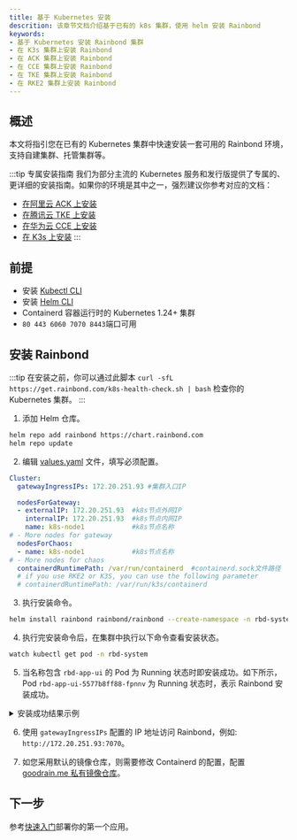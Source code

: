 ```yaml
---
title: 基于 Kubernetes 安装
descrition: 该章节文档介绍基于已有的 k8s 集群，使用 helm 安装 Rainbond
keywords:
- 基于 Kubernetes 安装 Rainbond 集群
- 在 K3s 集群上安装 Rainbond
- 在 ACK 集群上安装 Rainbond
- 在 CCE 集群上安装 Rainbond
- 在 TKE 集群上安装 Rainbond
- 在 RKE2 集群上安装 Rainbond
---
```


## 概述

本文将指引您在已有的 Kubernetes 集群中快速安装一套可用的 Rainbond 环境，支持自建集群、托管集群等。

:::tip 专属安装指南
我们为部分主流的 Kubernetes 服务和发行版提供了专属的、更详细的安装指南。如果你的环境是其中之一，强烈建议你参考对应的文档：

- [在阿里云 ACK 上安装](../../ops-guides/more-installation/ack.md)
- [在腾讯云 TKE 上安装](../../ops-guides/more-installation/tke.md)
- [在华为云 CCE 上安装](../../ops-guides/more-installation/cce.md)
- [在 K3s 上安装](../../ops-guides/more-installation/k3s.md)
:::

## 前提

* 安装 [Kubectl CLI](https://kubernetes.io/docs/tasks/tools/#kubectl)
* 安装 [Helm CLI](https://helm.sh/docs/intro/install/)
* Containerd 容器运行时的 Kubernetes 1.24+ 集群
* `80 443 6060 7070 8443`端口可用

## 安装 Rainbond

:::tip
在安装之前，你可以通过此脚本 `curl -sfL https://get.rainbond.com/k8s-health-check.sh | bash` 检查你的 Kubernetes 集群。
:::

1. 添加 Helm 仓库。

```bash
helm repo add rainbond https://chart.rainbond.com
helm repo update
```

2. 编辑 [values.yaml](./vaules-config.md) 文件，填写必须配置。

```yaml title="vim values.yaml"
Cluster:
  gatewayIngressIPs: 172.20.251.93 #集群入口IP

  nodesForGateway:
  - externalIP: 172.20.251.93  #k8s节点外网IP
    internalIP: 172.20.251.93  #k8s节点内网IP
    name: k8s-node1            #k8s节点名称
# - More nodes for gateway
  nodesForChaos:
  - name: k8s-node1            #k8s节点名称
# - More nodes for chaos
  containerdRuntimePath: /var/run/containerd  #containerd.sock文件路径
  # if you use RKE2 or K3S, you can use the following parameter
  # containerdRuntimePath: /var/run/k3s/containerd
```

3. 执行安装命令。

```bash
helm install rainbond rainbond/rainbond --create-namespace -n rbd-system -f values.yaml
```

4. 执行完安装命令后，在集群中执行以下命令查看安装状态。

```bash
watch kubectl get pod -n rbd-system
```

5. 当名称包含 `rbd-app-ui` 的 Pod 为 Running 状态时即安装成功。如下所示，Pod `rbd-app-ui-5577b8ff88-fpnnv` 为 Running 状态时，表示 Rainbond 安装成功。

<details>
<summary>安装成功结果示例</summary>

```bash
NAME                                      READY   STATUS    RESTARTS   AGE
local-path-provisioner-78d88b6df5-wkr84   1/1     Running   0          5m37s
minio-0                                   1/1     Running   0          5m37s
rainbond-operator-59ff8bb988-nlqrt        1/1     Running   0          5m56s
rbd-api-5466bd748f-brqmv                  1/1     Running   0          5m15s
rbd-app-ui-5577b8ff88-fpnnv               1/1     Running   0          4m39s
rbd-chaos-6828h                           1/1     Running   0          5m12s
rbd-db-0                                  1/1     Running   0          5m35s
rbd-gateway-69bfb68f4d-7xd9n              2/2     Running   0          5m34s
rbd-hub-8457697d4c-fqwgn                  1/1     Running   0          5m28s
rbd-monitor-0                             1/1     Running   0          5m27s
rbd-mq-5b6f94b695-gmdnn                   1/1     Running   0          5m25s
rbd-worker-7db9f9cccc-s9wml               1/1     Running   0          5m22s
```

</details>

6. 使用 `gatewayIngressIPs` 配置的 IP 地址访问 Rainbond，例如: `http://172.20.251.93:7070`。

7. 如您采用默认的镜像仓库，则需要修改 Containerd 的配置，配置 [goodrain.me 私有镜像仓库](../troubleshooting/common#启动无法获取镜像-x509-certificate-signed-by-unknown-authority)。

## 下一步

参考[快速入门](/docs/quick-start/getting-started/)部署你的第一个应用。
